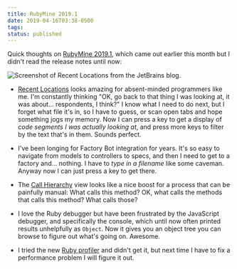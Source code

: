 ```yaml
---
title: RubyMine 2019.1
date: 2019-04-16T03:38-0500
tags: 
status: published
---
```

Quick thoughts on [RubyMine 2019.1][new], which came out earlier this
month but I didn't read the release notes until now:

![Screenshot of Recent Locations from the JetBrains blog.][recent-image]

- [Recent Locations][recent] looks amazing for absent-minded programmers
like me. I'm constantly thinking "OK, go back to that thing I was looking at,
it was about... respondents, I think?" I know what I need to do next,
but I forget what file it's in, so I have to guess, or scan open tabs
and hope something jogs my memory. Now I can press a key to get a display
of *code segments I was actually looking at*, and press more keys to
filter by the text that's in them. Sounds perfect.

- I've been longing for Factory Bot integration for years. It's so easy to
navigate from models to controllers to specs, and then I need to get to
a factory and... nothing. I have to *type in a filename* like some
caveman. Anyway now I can just press a key to get there.
 
- The [Call Hierarchy][calls] view looks like a nice boost for a process that
  can be painfully manual: What calls this method? OK, what calls the
  methods that calls this method? What calls those?

- I love the Ruby debugger but have been frustrated by the JavaScript
debugger, and specifically the console, which until now often printed
results unhelpfully as `Object`. Now it gives you an object tree you
can browse to figure out what's going on. Awesome.
   
- I tried the new [Ruby profiler][profiler] and didn't get it, but next
time I have
to fix a performance problem I will figure it out. 

[new]: https://www.jetbrains.com/ruby/whatsnew/#v2019-1
[recent-image]: https://d3nmt5vlzunoa1.cloudfront.net/ruby/files/2019/04/rm_recent_locations.png
[recent]: https://blog.jetbrains.com/ruby/2019/04/recent-locations/
[profiler]: https://blog.jetbrains.com/ruby/2019/03/rubymine-profiler/
[calls]: https://blog.jetbrains.com/ruby/2019/02/rubymine-2019-1-call-hierarchy-truffle-ruby/#call_hierarchy_ruby

